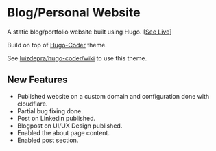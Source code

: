 # Blog/Personal Website

A static blog/portfolio website built using Hugo. [[See Live](https://abrahamalen.github.io/alen-abraham.github.io/)]

Build on top of [Hugo-Coder](https://github.com/luizdepra/hugo-coder) theme.

See [luizdepra/hugo-coder/wiki](https://github.com/luizdepra/hugo-coder/wiki) to use this theme.

## New Features

- Published website on a custom domain and configuration done with cloudflare.
- Partial bug fixing done.
- Post on Linkedin published.
- Blogpost on UI/UX Design published.
- Enabled the about page content.  
- Enabled post section.
